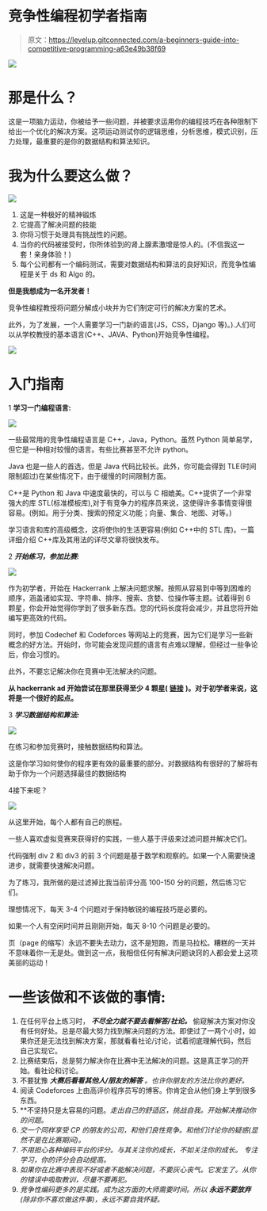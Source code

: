 # 竞争性编程初学者指南

> 原文：<https://levelup.gitconnected.com/a-beginners-guide-into-competitive-programming-a63e49b38f69>

![](img/2a34116cd1986b510876018cc39c490b.png)

# 那是什么？

这是一项脑力运动，你被给予一些问题，并被要求运用你的编程技巧在各种限制下给出一个优化的解决方案。这项运动测试你的逻辑思维，分析思维，模式识别，压力处理，最重要的是你的数据结构和算法知识。

# **我为什么要这么做？**

![](img/19c42d48ccbea7498b3ff9732cee4432.png)

1.  这是一种极好的精神锻炼
2.  它提高了解决问题的技能
3.  你将习惯于处理具有挑战性的问题。
4.  当你的代码被接受时，你所体验到的肾上腺素激增是惊人的。(不信我这一套！亲身体验！)
5.  每个公司都有一个编码测试，需要对数据结构和算法的良好知识，而竞争性编程是关于 ds 和 Algo 的。

**但是我想成为一名开发者！**

竞争性编程教授将问题分解成小块并为它们制定可行的解决方案的艺术。

此外，为了发展，一个人需要学习一门新的语言(JS，CSS，Django 等)。).人们可以从学校教授的基本语言(C++、JAVA、Python)开始竞争性编程。

![](img/913ed7aefe6130dccaf962a6f139fd9d.png)

# 入门指南

1 **学习一门编程语言:**

![](img/7ec242cd99285f606b628ff5bb496855.png)

一些最常用的竞争性编程语言是 C++，Java，Python。虽然 Python 简单易学，但它是一种相对较慢的语言。有些比赛甚至不允许 python。

Java 也是一些人的首选，但是 Java 代码比较长。此外，你可能会得到 TLE(时间限制超过)在某些情况下，由于缓慢的时间限制方面。

C++是 Python 和 Java 中速度最快的，可以与 C 相媲美。C++提供了一个非常强大的库 STL(标准模板库),对于有竞争力的程序员来说，这使得许多事情变得很容易。(例如。用于分类、搜索的预定义功能；向量、集合、地图、对等。)

学习语言和库的高级概念，这将使你的生活更容易(例如 C++中的 STL 库)。一篇详细介绍 C++库及其用法的详尽文章将很快发布。

2 ***开始练习，参加比赛:***

![](img/9c7aa7b3aebdf32a319ef51633295e64.png)

作为初学者，开始在 Hackerrank 上解决问题求解。按照从容易到中等到困难的顺序，涵盖诸如实现、字符串、排序、搜索、贪婪、位操作等主题。试着得到 6 颗星，你会开始觉得你学到了很多新东西。您的代码长度将会减少，并且您将开始编写更高效的代码。

同时，参加 Codechef 和 Codeforces 等网站上的竞赛，因为它们是学习一些新概念的好方法。开始时，你可能会发现问题的语言有点难以理解，但经过一些争论后，你会习惯的。

此外，不要忘记解决你在竞赛中无法解决的问题。

**从 hackerrank ad 开始尝试在那里获得至少 4 颗星(** [**链接**](https://www.hackerrank.com/domains/data-structures?badge_type=problem-solving) **)。对于初学者来说，这将是一个很好的起点。**

3 ***学习数据结构和算法:***

![](img/7f2f134a9cb14154c6a246dac40806b2.png)

在练习和参加竞赛时，接触数据结构和算法。

这是你学习如何使你的程序更有效的最重要的部分。对数据结构有很好的了解将有助于你为一个问题选择最佳的数据结构

4接下来呢？

![](img/a6b663e8f59b34d6e864ff02d24b7baf.png)

从这里开始，每个人都有自己的旅程。

一些人喜欢虚拟竞赛来获得好的实践，一些人基于评级来过滤问题并解决它们。

代码强制 div 2 和 div3 的前 3 个问题是基于数学和观察的。如果一个人需要快速进步，就需要快速解决问题。

为了练习，我所做的是过滤掉比我当前评分高 100-150 分的问题，然后练习它们。

理想情况下，每天 3-4 个问题对于保持敏锐的编程技巧是必要的。

如果一个人有空闲时间并且刚刚开始，每天 8-10 个问题是必要的。

页（page 的缩写）永远不要失去动力，这不是短跑，而是马拉松。糟糕的一天并不意味着你一无是处。做到这一点，我相信任何有解决问题诀窍的人都会爱上这项美丽的运动！

# 一些该做和不该做的事情:

1.  在任何平台上练习时， ***不尽全力就不要去看解答/社论。*** 偷窥解决方案对你没有任何好处。总是尽最大努力找到解决问题的方法。即使过了一两个小时，如果你还是无法找到解决方案，那就看看社论/讨论，试着彻底理解代码，然后自己实现它。
2.  比赛结束后，总是努力解决你在比赛中无法解决的问题。这是真正学习的开始。看社论和讨论。
3.  不要犹豫 ***大赛后看看其他人/朋友的解答*** *。也许你朋友的方法比你的更好。*
4.  阅读 Codeforces 上由高评价程序员写的博客。你肯定会从他们身上学到很多东西。
5.  **不坚持只是太容易的问题。*走出自己的舒适区，挑战自我。开始解决推动你的问题。*
6.  *交一个同样享受 CP 的朋友的公司，和他们良性竞争。和他们讨论你的疑惑(显然不是在比赛期间)。*
7.  *不用担心各种编码平台的评分。与其关注你的成长，不如关注你的成长。 专注学习，你的评分会自动提高。*
8.  *如果你在比赛中表现不好或者不能解决问题，不要灰心丧气。它发生了。从你的错误中吸取教训，尽量不要再犯。*
9.  *竞争性编码更多的是实践。成为这方面的大师需要时间。所以 ***永远不要放弃*** (除非你不喜欢做这件事)，永远不要自我怀疑。*